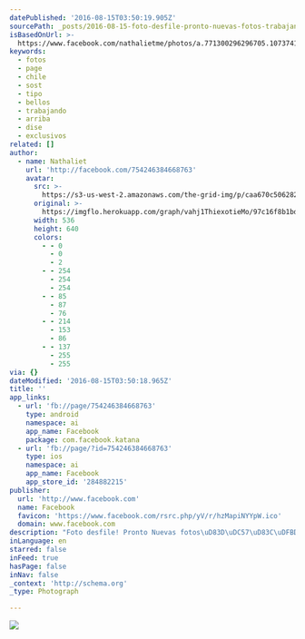 ```yaml
---
datePublished: '2016-08-15T03:50:19.905Z'
sourcePath: _posts/2016-08-15-foto-desfile-pronto-nuevas-fotos-trabajando-a-ful.md
isBasedOnUrl: >-
  https://www.facebook.com/nathalietme/photos/a.771300296296705.1073741830.754246384668763/981011441992255/?type=3&theater
keywords:
  - fotos
  - page
  - chile
  - sost
  - tipo
  - bellos
  - trabajando
  - arriba
  - dise
  - exclusivos
related: []
author:
  - name: Nathaliet
    url: 'http://facebook.com/754246384668763'
    avatar:
      src: >-
        https://s3-us-west-2.amazonaws.com/the-grid-img/p/caa670c50628221891fa5991f3138861005e77ee.jpg
      original: >-
        https://imgflo.herokuapp.com/graph/vahj1ThiexotieMo/97c16f8b1bd718487796daaaba25d753/croprotate.jpg?cropheight=640&cropwidth=536&degrees=0&input=https%3A%2F%2Fscontent.xx.fbcdn.net%2Fv%2Ft1.0-9%2F10945607_981011441992255_871656205391861994_n.jpg%3Foh%3D25f74b6918caf9f93fe9bb49ff3172c6%26oe%3D5813ED8F&x=56&y=0
      width: 536
      height: 640
      colors:
        - - 0
          - 0
          - 2
        - - 254
          - 254
          - 254
        - - 85
          - 87
          - 76
        - - 214
          - 153
          - 86
        - - 137
          - 255
          - 255
via: {}
dateModified: '2016-08-15T03:50:18.965Z'
title: ''
app_links:
  - url: 'fb://page/754246384668763'
    type: android
    namespace: ai
    app_name: Facebook
    package: com.facebook.katana
  - url: 'fb://page/?id=754246384668763'
    type: ios
    namespace: ai
    app_name: Facebook
    app_store_id: '284882215'
publisher:
  url: 'http://www.facebook.com'
  name: Facebook
  favicon: 'https://www.facebook.com/rsrc.php/yV/r/hzMapiNYYpW.ico'
  domain: www.facebook.com
description: "Foto desfile! Pronto Nuevas fotos\uD83D\uDC57\uD83C\uDFBD\uD83D\uDC56\uD83D\uDC59\uD83D\uDC4C Trabajando a full, gracias a ustedes \uD83D\uDE0A\uD83D\uDE18 Modelo: Satine"
inLanguage: en
starred: false
inFeed: true
hasPage: false
inNav: false
_context: 'http://schema.org'
_type: Photograph

---
```

![](https://s3-us-west-2.amazonaws.com/the-grid-img/p/caa670c50628221891fa5991f3138861005e77ee.jpg)